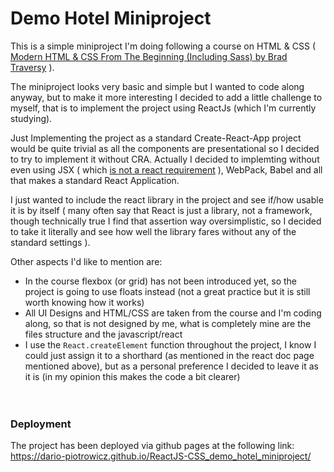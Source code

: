 # Demo Hotel Miniproject

This is a simple miniproject I'm doing following a course on HTML & CSS ( [Modern HTML & CSS From The Beginning (Including Sass) by Brad Traversy](https://www.udemy.com/course/modern-html-css-from-the-beginning/) ).

The miniproject looks very basic and simple but I wanted to code along anyway, but to make it more interesting I decided to add a little challenge to myself, that is to implement the project using ReactJs (which I'm currently studying).

Just Implementing the project as a standard Create-React-App project would be quite trivial as all the components are presentational so I decided to try to implement it without CRA.
Actually I decided to implemting without even using JSX ( which [is not a react requirement](https://reactjs.org/docs/react-without-jsx.html) ), WebPack, Babel and all that makes a standard React Application.

I just wanted to include the react library in the project and see if/how usable it is by itself ( many often say that React is just a library, not a framework, though technically true I find that assertion way oversimplistic, so I decided to take it literally and see how well the library fares without any of the standard settings ).

Other aspects I'd like to mention are:
 - In the course flexbox (or grid) has not been introduced yet, so the project is going to use floats instead (not a great practice but it is still worth knowing how it works)
 - All UI Designs and HTML/CSS are taken from the course and I'm coding along, so that is not designed by me, what is completely mine are the files structure and the javascript/react
- I use the `React.createElement` function throughout the project, I know I could just assign it to a shorthard (as mentioned in the react doc page mentioned above), but as a personal preference I decided to leave it as it is (in my opinion this makes the code a bit clearer)
\
\
\
&NewLine;

 ### Deployment
 The project has been deployed via github pages at the following link:\
 https://dario-piotrowicz.github.io/ReactJS-CSS_demo_hotel_miniproject/
